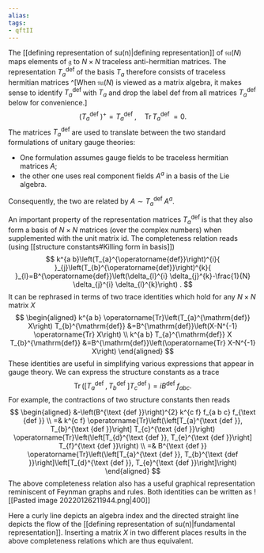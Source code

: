 ```yaml
---
alias:
tags:
- qftII
---
```

The [[defining representation of su(n)|defining representation]] of $\mathfrak{s u}(N)$ maps elements of $\mathfrak{g}$ to $N \times N$ traceless anti-hermitian matrices. The representation $T_{a}^{\text {def }}$ of the basis $T_{a}$ therefore consists of traceless hermitian matrices ^[When $\mathfrak{s u}(N)$ is viewed as a matrix algebra, it makes sense to identify $T_{a}^{\text {def }}$ with $T_{a}$ and drop the label def from all matrices $T_{a}^{\text {def }}$ below for convenience.]
$$\left(T_{a}^{\text {def }}\right)^{+}=T_{a}^{\text {def }}, \quad \operatorname{Tr} T_{a}^{\text {def }}=0 .$$
The matrices $T_{a}^{\text {def }}$ are used to translate between the two standard formulations of unitary gauge theories: 
- One formulation assumes gauge fields to be traceless hermitian matrices $A$; 
- the other one uses real component fields $A^{a}$ in a basis of the Lie algebra. 

Consequently, the two are related by $A \sim T_{a}^{\text {def }} A^{a}$.

An important property of the representation matrices $T_{a}^{\text {def }}$ is that they also form a basis of $N \times N$ matrices (over the complex numbers) when supplemented with the unit matrix id. The completeness relation reads (using [[structure constants#Killing form in basis]])
$$
k^{a b}\left(T_{a}^{\operatorname{def}}\right)^{i}{ }_{j}\left(T_{b}^{\operatorname{def}}\right)^{k}{ }_{l}=B^{\operatorname{def}}\left(\delta_{l}^{i} \delta_{j}^{k}-\frac{1}{N} \delta_{j}^{i} \delta_{l}^{k}\right) .
$$
It can be rephrased in terms of two trace identities which hold for any $N \times N$ matrix $X$
$$
\begin{aligned}
k^{a b} \operatorname{Tr}\left(T_{a}^{\mathrm{def}} X\right) T_{b}^{\mathrm{def}} &=B^{\mathrm{def}}\left(X-N^{-1} \operatorname{Tr} X\right) \\
k^{a b} T_{a}^{\mathrm{def}} X T_{b}^{\mathrm{def}} &=B^{\mathrm{def}}\left(\operatorname{Tr} X-N^{-1} X\right)
\end{aligned}
$$
These identities are useful in simplifying various expressions that appear in gauge theory.
We can express the structure constants as a trace
$$
\operatorname{Tr}\left(\left[T_{a}^{\text {def }}, T_{b}^{\text {def }}\right] T_{c}^{\text {def }}\right)=i B^{\text {def }} f_{a b c} .
$$
For example, the contractions of two structure constants then reads
$$
\begin{aligned}
&-\left(B^{\text {def }}\right)^{2} k^{c f} f_{a b c} f_{\text {def }} \\
=& k^{c f} \operatorname{Tr}\left(\left[T_{a}^{\text {def }}, T_{b}^{\text {def }}\right] T_{c}^{\text {def }}\right) \operatorname{Tr}\left(\left[T_{d}^{\text {def }}, T_{e}^{\text {def }}\right] T_{f}^{\text {def }}\right) \\
=& B^{\text {def }} \operatorname{Tr}\left(\left[T_{a}^{\text {def }}, T_{b}^{\text {def }}\right]\left[T_{d}^{\text {def }}, T_{e}^{\text {def }}\right]\right)
\end{aligned}
$$
The above completeness relation also has a useful graphical representation reminiscent of Feynman graphs and rules. Both identities can be written as
![[Pasted image 20220126211944.png|400]]

Here a curly line depicts an algebra index and the directed straight line depicts the flow of the [[defining representation of su(n)|fundamental representation]]. Inserting a matrix $X$ in two different places results in the above completeness relations which are thus equivalent.